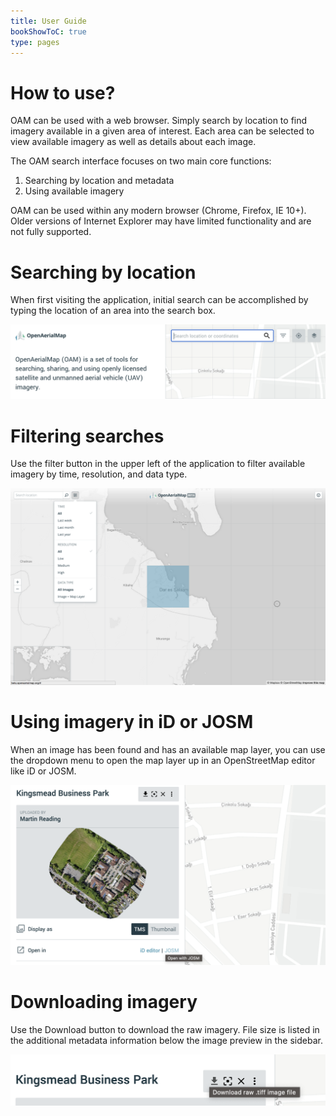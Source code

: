 ```yaml
---
title: User Guide
bookShowToC: true
type: pages
---
```


# How to use? 

OAM can be used with a web browser. Simply search by location to find imagery available in a given area of interest. Each area can be selected to view available imagery as well as details about each image. 

The OAM search interface focuses on two main core functions: 
  
  1. Searching by location and metadata
  2. Using available imagery

OAM can be used within any modern browser (Chrome, Firefox, IE 10+). Older versions of Internet Explorer may have limited functionality and are not fully supported. 

# Searching by location

When first visiting the application, initial search can be accomplished by typing the location of an area into the search box.


  ![](/content/browser/search-bar.png)


# Filtering searches

Use the filter button in the upper left of the application to filter available imagery by time, resolution, and data type.

![](/content/browser/filter-full.png)


# Using imagery in iD or JOSM

When an image has been found and has an available map layer, you can use the dropdown menu to open the map layer up in an OpenStreetMap editor like iD or JOSM.

![](/content/browser/josm.png)


# Downloading imagery

Use the Download button to download the raw imagery. File size is listed in the additional metadata information below the image preview in the sidebar.


![](/content/browser/download.png)

